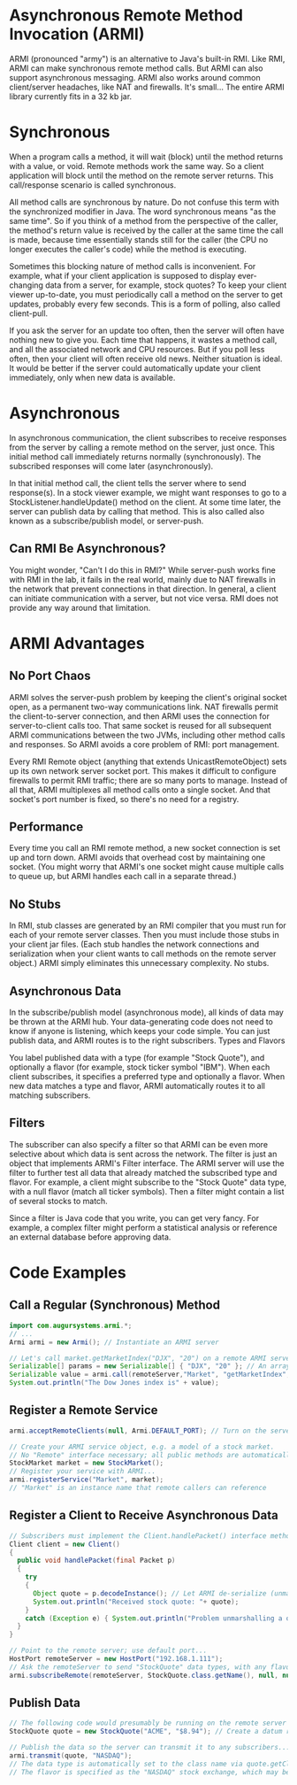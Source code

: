 # Asynchronous Remote Method Invocation (ARMI)
ARMI (pronounced "army") is an alternative to Java's built-in RMI. Like RMI, ARMI can make synchronous remote method calls. But ARMI can also support asynchronous messaging. ARMI also works around common client/server headaches, like NAT and firewalls.  It's small... The entire ARMI library currently fits in a 32 kb jar.

# Synchronous
When a program calls a method, it will wait (block) until the method returns with a value, or void. Remote methods work the same way. So a client application will block until the method on the remote server returns. This call/response scenario is called synchronous.

All method calls are synchronous by nature. Do not confuse this term with the synchronized modifier in Java. The word synchronous means "as the same time". So if you think of a method from the perspective of the caller, the method's return value is received by the caller at the same time the call is made, because time essentially stands still for the caller (the CPU no longer executes the caller's code) while the method is executing.

Sometimes this blocking nature of method calls is inconvenient. For example, what if your client application is supposed to display ever-changing data from a server, for example, stock quotes? To keep your client viewer up-to-date, you must periodically call a method on the server to get updates, probably every few seconds. This is a form of polling, also called client-pull.

If you ask the server for an update too often, then the server will often have nothing new to give you. Each time that happens, it wastes a method call, and all the associated network and CPU resources. But if you poll less often, then your client will often receive old news. Neither situation is ideal. It would be better if the server could automatically update your client immediately, only when new data is available. 

# Asynchronous
In asynchronous communication, the client subscribes to receive responses from the server by calling a remote method on the server, just once. This initial method call immediately returns normally (synchronously). The subscribed responses will come later (asynchronously).

In that initial method call, the client tells the server where to send response(s). In a stock viewer example, we might want responses to go to a StockListener.handleUpdate() method on the client. At some time later, the server can publish data by calling that method. This is also called also known as a subscribe/publish model, or server-push.


## Can RMI Be Asynchronous?
You might wonder, "Can't I do this in RMI?" While server-push works fine with RMI in the lab, it fails in the real world, mainly due to NAT firewalls in the network that prevent connections in that direction. In general, a client can initiate communication with a server, but not vice versa. RMI does not provide any way around that limitation.

# ARMI Advantages
## No Port Chaos
ARMI solves the server-push problem by keeping the client's original socket open, as a permanent two-way communications link. NAT firewalls permit the client-to-server connection, and then ARMI uses the connection for server-to-client calls too.  That same socket is reused for all subsequent ARMI communications between the two JVMs, including other method calls and responses. So ARMI avoids a core problem of RMI: port management.

Every RMI Remote object (anything that extends UnicastRemoteObject) sets up its own network server socket port. This makes it difficult to configure firewalls to permit RMI traffic; there are so many ports to manage.  Instead of all that, ARMI multiplexes all method calls onto a single socket. And that socket's port number is fixed, so there's no need for a registry.

## Performance 
Every time you call an RMI remote method, a new socket connection is set up and torn down. ARMI avoids that overhead cost by maintaining one socket. (You might worry that ARMI's one socket might cause multiple calls to queue up, but ARMI handles each call in a separate thread.)

## No Stubs
In RMI, stub classes are generated by an RMI compiler that you must run for each of your remote server classes. Then you must include those stubs in your client jar files. (Each stub handles the network connections and serialization when your client wants to call methods on the remote server object.) ARMI simply eliminates this unnecessary complexity. No stubs.


## Asynchronous Data
In the subscribe/publish model (asynchronous mode), all kinds of data may be thrown at the ARMI hub. Your data-generating code does not need to know if anyone is listening, which keeps your code simple. You can just publish data, and ARMI routes is to the right subscribers.
Types and Flavors

You label published data with a type (for example "Stock Quote"), and optionally a flavor (for example, stock ticker symbol "IBM"). When each client subscribes, it specifies a preferred type and optionally a flavor. When new data matches a type and flavor, ARMI automatically routes it to all matching subscribers.

## Filters
The subscriber can also specify a filter so that ARMI can be even more selective about which data is sent across the network. The filter is just an object that implements ARMI's Filter interface. The ARMI server will use the filter to further test all data that already matched the subscribed type and flavor. For example, a client might subscribe to the "Stock Quote" data type, with a null flavor (match all ticker symbols). Then a filter might contain a list of several stocks to match.

Since a filter is Java code that you write, you can get very fancy. For example, a complex filter might perform a statistical analysis or reference an external database before approving data.

# Code Examples

## Call a Regular (Synchronous) Method
```java
import com.augursystems.armi.*;
// ...
Armi armi = new Armi(); // Instantiate an ARMI server

// Let's call market.getMarketIndex("DJX", "20") on a remote ARMI server...
Serializable[] params = new Serializable[] { "DJX", "20" }; // An array for the method's arguments
Serializable value = armi.call(remoteServer,"Market", "getMarketIndex", params); // The remote call
System.out.println("The Dow Jones index is" + value);
```
 
## Register a Remote Service
```java
armi.acceptRemoteClients(null, Armi.DEFAULT_PORT); // Turn on the server.

// Create your ARMI service object, e.g. a model of a stock market.
// No "Remote" interface necessary; all public methods are automatically accessible...
StockMarket market = new StockMarket();
// Register your service with ARMI...
armi.registerService("Market", market);
// "Market" is an instance name that remote callers can reference
```

## Register a Client to Receive Asynchronous Data
```java
// Subscribers must implement the Client.handlePacket() interface method
Client client = new Client()
{
  public void handlePacket(final Packet p)
  {
    try
    {
      Object quote = p.decodeInstance(); // Let ARMI de-serialize (unmarshal) the object for you
      System.out.println("Received stock quote: "+ quote);
    }
    catch (Exception e) { System.out.println("Problem unmarshalling a quote: "+e; }
  }
}

// Point to the remote server; use default port...
HostPort remoteServer = new HostPort("192.168.1.111");
// Ask the remoteServer to send "StockQuote" data types, with any flavor (null), and no filter (null), to our client
armi.subscribeRemote(remoteServer, StockQuote.class.getName(), null, null, client);
```

## Publish Data
```java
// The following code would presumably be running on the remote server that publishes data for clients...
StockQuote quote = new StockQuote("ACME", "$8.94"); // Create a datum representing a stock ticker value

// Publish the data so the server can transmit it to any subscribers...
armi.transmit(quote, "NASDAQ");
// The data type is automatically set to the class name via quote.getClass(), e.g. "com.bank.myapp.StockQuote"
// The flavor is specified as the "NASDAQ" stock exchange, which may be a useful classification
```
